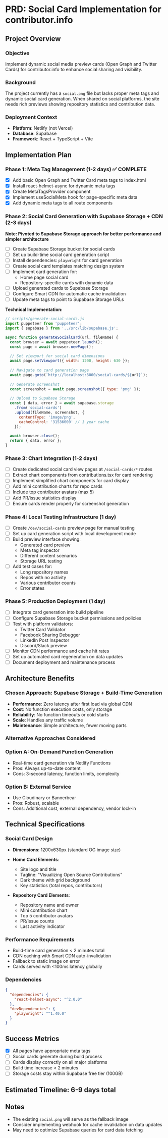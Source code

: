 # PRD: Social Card Implementation for contributor.info

## Project Overview

### Objective
Implement dynamic social media preview cards (Open Graph and Twitter Cards) for contributor.info to enhance social sharing and visibility.

### Background
The project currently has a `social.png` file but lacks proper meta tags and dynamic social card generation. When shared on social platforms, the site needs rich previews showing repository statistics and contribution data.

### Deployment Context
- **Platform**: Netlify (not Vercel)
- **Database**: Supabase
- **Framework**: React + TypeScript + Vite

## Implementation Plan

### Phase 1: Meta Tag Management (1-2 days) ✅ COMPLETE
- [x] Add basic Open Graph and Twitter Card meta tags to index.html
- [x] Install react-helmet-async for dynamic meta tags
- [x] Create MetaTagsProvider component
- [x] Implement useSocialMeta hook for page-specific meta data
- [x] Add dynamic meta tags to all route components

### Phase 2: Social Card Generation with Supabase Storage + CDN (2-3 days)
**Note: Pivoted to Supabase Storage approach for better performance and simpler architecture**

- [ ] Create Supabase Storage bucket for social cards
- [ ] Set up build-time social card generation script
- [ ] Install dependencies: `playwright` for card generation
- [ ] Create social card templates matching design system
- [ ] Implement card generation for:
  - Home page social card
  - Repository-specific cards with dynamic data
- [ ] Upload generated cards to Supabase Storage
- [ ] Configure Smart CDN for automatic cache invalidation
- [ ] Update meta tags to point to Supabase Storage URLs

**Technical Implementation:**
```javascript
// scripts/generate-social-cards.js
import puppeteer from 'puppeteer';
import { supabase } from '../src/lib/supabase.js';

async function generateSocialCard(url, fileName) {
  const browser = await puppeteer.launch();
  const page = await browser.newPage();
  
  // Set viewport for social card dimensions
  await page.setViewport({ width: 1200, height: 630 });
  
  // Navigate to card generation page
  await page.goto(`http://localhost:3000/social-cards/${url}`);
  
  // Generate screenshot
  const screenshot = await page.screenshot({ type: 'png' });
  
  // Upload to Supabase Storage
  const { data, error } = await supabase.storage
    .from('social-cards')
    .upload(fileName, screenshot, {
      contentType: 'image/png',
      cacheControl: '31536000' // 1 year cache
    });
    
  await browser.close();
  return { data, error };
}
```

### Phase 3: Chart Integration (1-2 days)
- [ ] Create dedicated social card view pages at `/social-cards/*` routes
- [ ] Extract chart components from contributions.tsx for card rendering
- [ ] Implement simplified chart components for card display
- [ ] Add mini contribution charts for repo cards
- [ ] Include top contributor avatars (max 5)
- [ ] Add PR/issue statistics display
- [ ] Ensure cards render properly for screenshot generation

### Phase 4: Local Testing Infrastructure (1 day)
- [ ] Create `/dev/social-cards` preview page for manual testing
- [ ] Set up card generation script with local development mode
- [ ] Build preview interface showing:
  - Generated card preview
  - Meta tag inspector
  - Different content scenarios
  - Storage URL testing
- [ ] Add test cases for:
  - Long repository names
  - Repos with no activity
  - Various contributor counts
  - Error states

### Phase 5: Production Deployment (1 day)
- [ ] Integrate card generation into build pipeline
- [ ] Configure Supabase Storage bucket permissions and policies
- [ ] Test with platform validators:
  - Twitter Card Validator
  - Facebook Sharing Debugger
  - LinkedIn Post Inspector
  - Discord/Slack preview
- [ ] Monitor CDN performance and cache hit rates
- [ ] Set up automated card regeneration on data updates
- [ ] Document deployment and maintenance process

## Architecture Benefits

### Chosen Approach: Supabase Storage + Build-Time Generation
- **Performance**: Zero latency after first load via global CDN
- **Cost**: No function execution costs, only storage
- **Reliability**: No function timeouts or cold starts
- **Scale**: Handles any traffic volume
- **Maintenance**: Simple architecture, fewer moving parts

### Alternative Approaches Considered

### Option A: On-Demand Function Generation
- Real-time card generation via Netlify Functions
- Pros: Always up-to-date content
- Cons: 3-second latency, function limits, complexity

### Option B: External Service
- Use Cloudinary or Bannerbear
- Pros: Robust, scalable
- Cons: Additional cost, external dependency, vendor lock-in

## Technical Specifications

### Social Card Design
- **Dimensions**: 1200x630px (standard OG image size)
- **Home Card Elements**:
  - Site logo and title
  - Tagline: "Visualizing Open Source Contributions"
  - Dark theme with grid background
  - Key statistics (total repos, contributors)
  
- **Repository Card Elements**:
  - Repository name and owner
  - Mini contribution chart
  - Top 5 contributor avatars
  - PR/Issue counts
  - Last activity indicator

### Performance Requirements
- Build-time card generation < 2 minutes total
- CDN caching with Smart CDN auto-invalidation
- Fallback to static image on error
- Cards served with <100ms latency globally

### Dependencies
```json
{
  "dependencies": {
    "react-helmet-async": "^2.0.0"
  },
  "devDependencies": {
    "playwright": "^1.40.0"
  }
}
```

## Success Metrics
- [x] All pages have appropriate meta tags
- [ ] Social cards generate during build process
- [ ] Cards display correctly on all major platforms
- [ ] Build time increase < 2 minutes
- [ ] Storage costs stay within Supabase free tier (100GB)

## Estimated Timeline: 6-9 days total

## Notes
- The existing `social.png` will serve as the fallback image
- Consider implementing webhook for cache invalidation on data updates
- May need to optimize Supabase queries for card data fetching